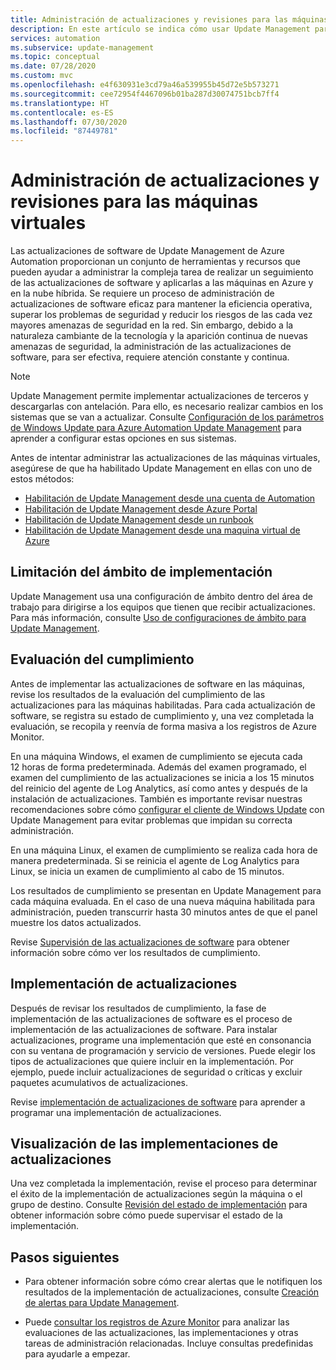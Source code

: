 ```yaml
---
title: Administración de actualizaciones y revisiones para las máquinas virtuales en Azure Automation
description: En este artículo se indica cómo usar Update Management para administrar las actualizaciones y revisiones de las máquinas virtuales de Azure y las que no lo son.
services: automation
ms.subservice: update-management
ms.topic: conceptual
ms.date: 07/28/2020
ms.custom: mvc
ms.openlocfilehash: e4f630931e3cd79a46a539955b45d72e5b573271
ms.sourcegitcommit: cee72954f4467096b01ba287d30074751bcb7ff4
ms.translationtype: HT
ms.contentlocale: es-ES
ms.lasthandoff: 07/30/2020
ms.locfileid: "87449781"
---
```

# <a name="manage-updates-and-patches-for-your-vms"></a>Administración de actualizaciones y revisiones para las máquinas virtuales

Las actualizaciones de software de Update Management de Azure Automation proporcionan un conjunto de herramientas y recursos que pueden ayudar a administrar la compleja tarea de realizar un seguimiento de las actualizaciones de software y aplicarlas a las máquinas en Azure y en la nube híbrida. Se requiere un proceso de administración de actualizaciones de software eficaz para mantener la eficiencia operativa, superar los problemas de seguridad y reducir los riesgos de las cada vez mayores amenazas de seguridad en la red. Sin embargo, debido a la naturaleza cambiante de la tecnología y la aparición continua de nuevas amenazas de seguridad, la administración de las actualizaciones de software, para ser efectiva, requiere atención constante y continua.

> [!NOTE]
> Update Management permite implementar actualizaciones de terceros y descargarlas con antelación. Para ello, es necesario realizar cambios en los sistemas que se van a actualizar. Consulte [Configuración de los parámetros de Windows Update para Azure Automation Update Management](update-mgmt-configure-wuagent.md) para aprender a configurar estas opciones en sus sistemas.

Antes de intentar administrar las actualizaciones de las máquinas virtuales, asegúrese de que ha habilitado Update Management en ellas con uno de estos métodos:

* [Habilitación de Update Management desde una cuenta de Automation](update-mgmt-enable-automation-account.md)
* [Habilitación de Update Management desde Azure Portal](update-mgmt-enable-portal.md)
* [Habilitación de Update Management desde un runbook](update-mgmt-enable-runbook.md)
* [Habilitación de Update Management desde una maquina virtual de Azure](update-mgmt-enable-vm.md)

## <a name="limit-the-scope-for-the-deployment"></a><a name="scope-configuration"></a>Limitación del ámbito de implementación

Update Management usa una configuración de ámbito dentro del área de trabajo para dirigirse a los equipos que tienen que recibir actualizaciones. Para más información, consulte [Uso de configuraciones de ámbito para Update Management](update-mgmt-scope-configuration.md).

## <a name="compliance-assessment"></a>Evaluación del cumplimiento

Antes de implementar las actualizaciones de software en las máquinas, revise los resultados de la evaluación del cumplimiento de las actualizaciones para las máquinas habilitadas. Para cada actualización de software, se registra su estado de cumplimiento y, una vez completada la evaluación, se recopila y reenvía de forma masiva a los registros de Azure Monitor.

En una máquina Windows, el examen de cumplimiento se ejecuta cada 12 horas de forma predeterminada. Además del examen programado, el examen del cumplimiento de las actualizaciones se inicia a los 15 minutos del reinicio del agente de Log Analytics, así como antes y después de la instalación de actualizaciones. También es importante revisar nuestras recomendaciones sobre cómo [configurar el cliente de Windows Update](update-mgmt-configure-wuagent.md) con Update Management para evitar problemas que impidan su correcta administración.

En una máquina Linux, el examen de cumplimiento se realiza cada hora de manera predeterminada. Si se reinicia el agente de Log Analytics para Linux, se inicia un examen de cumplimiento al cabo de 15 minutos.

Los resultados de cumplimiento se presentan en Update Management para cada máquina evaluada. En el caso de una nueva máquina habilitada para administración, pueden transcurrir hasta 30 minutos antes de que el panel muestre los datos actualizados.

Revise [Supervisión de las actualizaciones de software](update-mgmt-view-update-assessments.md) para obtener información sobre cómo ver los resultados de cumplimiento.

## <a name="deploy-updates"></a>Implementación de actualizaciones

Después de revisar los resultados de cumplimiento, la fase de implementación de las actualizaciones de software es el proceso de implementación de las actualizaciones de software. Para instalar actualizaciones, programe una implementación que esté en consonancia con su ventana de programación y servicio de versiones. Puede elegir los tipos de actualizaciones que quiere incluir en la implementación. Por ejemplo, puede incluir actualizaciones de seguridad o críticas y excluir paquetes acumulativos de actualizaciones.

Revise [implementación de actualizaciones de software](update-mgmt-deploy-updates.md) para aprender a programar una implementación de actualizaciones.

## <a name="review-update-deployments"></a>Visualización de las implementaciones de actualizaciones

Una vez completada la implementación, revise el proceso para determinar el éxito de la implementación de actualizaciones según la máquina o el grupo de destino. Consulte [Revisión del estado de implementación](update-mgmt-deploy-updates.md#check-deployment-status) para obtener información sobre cómo puede supervisar el estado de la implementación.

## <a name="next-steps"></a>Pasos siguientes

* Para obtener información sobre cómo crear alertas que le notifiquen los resultados de la implementación de actualizaciones, consulte [Creación de alertas para Update Management](update-mgmt-configure-alerts.md).

* Puede [consultar los registros de Azure Monitor](update-mgmt-query-logs.md) para analizar las evaluaciones de las actualizaciones, las implementaciones y otras tareas de administración relacionadas. Incluye consultas predefinidas para ayudarle a empezar.